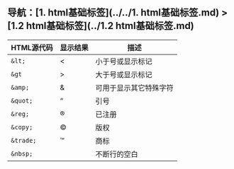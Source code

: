 ## 导航：[1. html基础标签](../../1. html基础标签.md) > [1.2 html基础标签](../1.2 html基础标签.md)

| HTML源代码 | 显示结果 | 描述                   |
| ---------- | -------- | ---------------------- |
| `&lt;`     | <        | 小于号或显示标记       |
| `&gt`      | >        | 大于号或显示标记       |
| `&amp;`    | &        | 可用于显示其它特殊字符 |
| `&quot;`   | “        | 引号                   |
| `&reg;`    | ®        | 已注册                 |
| `&copy;`   | ©        | 版权                   |
| `&trade;`  | ™        | 商标                   |
| `&nbsp;`   |          | 不断行的空白           |